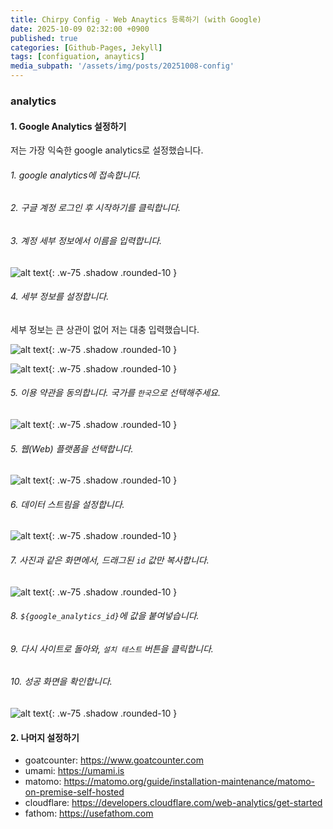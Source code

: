 ```yaml
---
title: Chirpy Config - Web Anaytics 등록하기 (with Google)
date: 2025-10-09 02:32:00 +0900
published: true
categories: [Github-Pages, Jekyll]
tags: [configuation, anaytics]
media_subpath: '/assets/img/posts/20251008-config'
---
```


### analytics

#### 1. Google Analytics 설정하기

저는 가장 익숙한 google analytics로 설정했습니다.

###### 1. google analytics에 접속합니다.

###### 2. 구글 계정 로그인 후 시작하기를 클릭합니다.

###### 3. 계정 세부 정보에서 이름을 입력합니다.

![alt text](/ga-1.png){: .w-75 .shadow .rounded-10 }

###### 4. 세부 정보를 설정합니다. 
세부 정보는 큰 상관이 없어 저는 대충 입력했습니다.

![alt text](/ga-3.png){: .w-75 .shadow .rounded-10 }

![alt text](/ga-4.png){: .w-75 .shadow .rounded-10 }

###### 5. 이용 약관을 동의합니다. 국가를 `한국`으로 선택해주세요.

![alt text](/ga-5.png){: .w-75 .shadow .rounded-10 }

###### 5. 웹(Web) 플랫폼을 선택합니다.

![alt text](/ga-6.png){: .w-75 .shadow .rounded-10 }

###### 6. 데이터 스트림을 설정합니다.

![alt text](/ga-7.png){: .w-75 .shadow .rounded-10 }

###### 7. 사진과 같은 화면에서, 드래그된 `id` 값만 복사합니다.

![alt text](/ga-8.png){: .w-75 .shadow .rounded-10 }

###### 8. `${google_analytics_id}`에 값을 붙여넣습니다.

###### 9. 다시 사이트로 돌아와, `설치 테스트` 버튼을 클릭합니다.

###### 10. 성공 화면을 확인합니다.

![alt text](/image-10.png){: .w-75 .shadow .rounded-10 }


#### 2. 나머지 설정하기

- goatcounter: <https://www.goatcounter.com>
- umami: <https://umami.is>
- matomo: <https://matomo.org/guide/installation-maintenance/matomo-on-premise-self-hosted>
- cloudflare: <https://developers.cloudflare.com/web-analytics/get-started>
- fathom: <https://usefathom.com>

